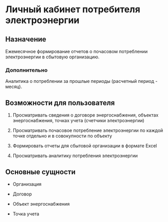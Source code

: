Личный кабинет потребителя электроэнергии
=========================================

Назначение
----------

Ежемесячное формирование отчетов о почасовом потреблении электроэнергии в
сбытовую организацию.

### Дополнительно

Аналитика о потреблении за прошлые периоды (расчетный период - месяц).

Возможности для пользователя
----------------------------

1. Просматривать сведения о договоре энергоснабжения, объектах энергоснабжения,
точках учета (счетчики электроэнергии)

2. Просматривать почасовое потребление электроэнергии по каждой точке отдельно и
в совокупности по объекту

3. Формировать отчеты для сбытовой организации в формате Excel

4. Просматривать аналитику потребления электроэнергии

Основные сущности
-----------------

-   Организация

-   Договор

-   Объект энергоснабжения

-   Точка учета
